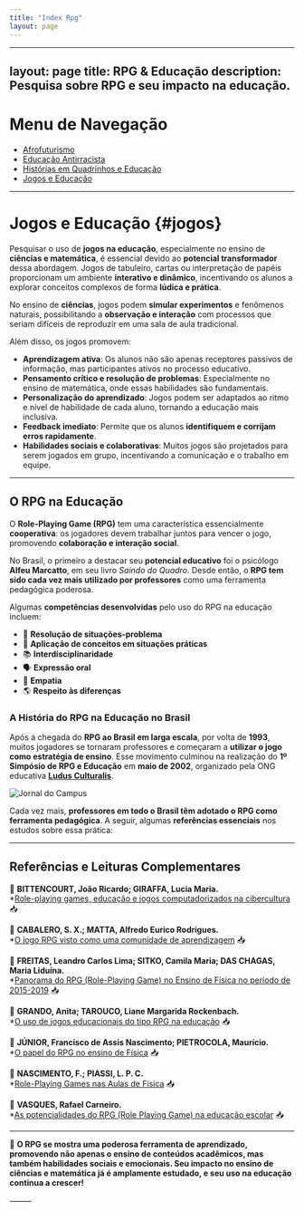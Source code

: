 ```yaml
---
title: "Index Rpg"
layout: page
---
```



---
layout: page
title: RPG & Educação
description: Pesquisa sobre RPG e seu impacto na educação.
---

# Menu de Navegação

- [Afrofuturismo](/pages/pesquisa/pesquisa_afro.html)
- [Educação Antirracista](/pages/pesquisa/pesquisa_edu.html)
- [Histórias em Quadrinhos e Educação](/pages/pesquisa/pesquisa_hq.html)
- [Jogos e Educação](/pages/pesquisa/pesquisa_jogos.html)

---

# Jogos e Educação {#jogos}

Pesquisar o uso de **jogos na educação**, especialmente no ensino de **ciências e matemática**, é essencial devido ao **potencial transformador** dessa abordagem. Jogos de tabuleiro, cartas ou interpretação de papéis proporcionam um ambiente **interativo e dinâmico**, incentivando os alunos a explorar conceitos complexos de forma **lúdica e prática**.

No ensino de **ciências**, jogos podem **simular experimentos** e fenômenos naturais, possibilitando a **observação e interação** com processos que seriam difíceis de reproduzir em uma sala de aula tradicional.  

Além disso, os jogos promovem:
- **Aprendizagem ativa**: Os alunos não são apenas receptores passivos de informação, mas participantes ativos no processo educativo.
- **Pensamento crítico e resolução de problemas**: Especialmente no ensino de matemática, onde essas habilidades são fundamentais.
- **Personalização do aprendizado**: Jogos podem ser adaptados ao ritmo e nível de habilidade de cada aluno, tornando a educação mais inclusiva.
- **Feedback imediato**: Permite que os alunos **identifiquem e corrijam erros rapidamente**.
- **Habilidades sociais e colaborativas**: Muitos jogos são projetados para serem jogados em grupo, incentivando a comunicação e o trabalho em equipe.

---

## O RPG na Educação

O **Role-Playing Game (RPG)** tem uma característica essencialmente **cooperativa**: os jogadores devem trabalhar juntos para vencer o jogo, promovendo **colaboração e interação social**.  

No Brasil, o primeiro a destacar seu **potencial educativo** foi o psicólogo **Alfeu Marcatto**, em seu livro *Saindo do Quadro*. Desde então, o **RPG tem sido cada vez mais utilizado por professores** como uma ferramenta pedagógica poderosa.

Algumas **competências desenvolvidas** pelo uso do RPG na educação incluem:
- 🧩 **Resolução de situações-problema**
- 🔬 **Aplicação de conceitos em situações práticas**
- 📚 **Interdisciplinaridade**
- 🗣️ **Expressão oral**
- 🤝 **Empatia**
- 🌎 **Respeito às diferenças**

### A História do RPG na Educação no Brasil

Após a chegada do **RPG ao Brasil em larga escala**, por volta de **1993**, muitos jogadores se tornaram professores e começaram a **utilizar o jogo como estratégia de ensino**. Esse movimento culminou na realização do **1º Simpósio de RPG e Educação** em **maio de 2002**, organizado pela ONG educativa **[Ludus Culturalis](www.rpgeducacao.com.br)**.

![Jornal do Campus](https://itxesco.github.io/assets/figuras/rpg/einstein.jpg)

Cada vez mais, **professores em todo o Brasil têm adotado o RPG como ferramenta pedagógica**. A seguir, algumas **referências essenciais** nos estudos sobre essa prática:

---

## Referências e Leituras Complementares

📖 **BITTENCOURT, João Ricardo; GIRAFFA, Lucia Maria.**  
*[Role-playing games, educação e jogos computadorizados na cibercultura](https://d1wqtxts1xzle7.cloudfront.net/49291500/historiapaper03.pdf?1475417856=&response-content-disposition=inline%3B+filename%3DRole_Playing_Games_Educacao_e_Jogos_Comp.pdf&Expires=1607975730&Signature=CPwz~-sLxvf1hF41gTd0tpJQqQeX2CFYOo-H59GY05AGokUzXKZDjYJzc5nmgo9G1-UNGauCJxb-NmFzU1efebdgbXeGfcbivbHDLyMAlpboign4DO5roW-p2-mkQJKi5ClTA3D1fAVo3EU6cnT3bgUG2u6Nbo3KIUwtIKhKmcVa4u~9LBRlWVuG6zIZfqQjHWhc5jtoXbtY0HIHFYGZhMT3YeppBEH8Y7t6pqqH3Si5kXdsRw3Iag2h6828lH8u6FJzThXiXWlBXEv181spkmUC3Wv9B-ipPu0WZFqixFb1bVTTZQDPMt2wCmC4zIW~SyEpKw5CGTv98zL6kx9~4w__&Key-Pair-Id=APKAJLOHF5GGSLRBV4ZA) 📥  

📖 **CABALERO, S. X.; MATTA, Alfredo Eurico Rodrigues.**  
*[O jogo RPG visto como uma comunidade de aprendizagem](http://www.comunidadesvirtuais.pro.br/seminario2/trabalhos/suelixavier_alfredoeurico.pdf) 📥  

📖 **FREITAS, Leandro Carlos Lima; SITKO, Camila Maria; DAS CHAGAS, Maria Liduína.**  
*[Panorama do RPG (Role-Playing Game) no Ensino de Física no período de 2015-2019](http://periodicos.unespar.edu.br/index.php/ensinoepesquisa/article/view/3693) 📥  

📖 **GRANDO, Anita; TAROUCO, Liane Margarida Rockenbach.**  
*[O uso de jogos educacionais do tipo RPG na educação](https://www.seer.ufrgs.br/renote/article/viewFile/14403/8308) 📥  

📖 **JÚNIOR, Francisco de Assis Nascimento; PIETROCOLA, Maurício.**  
*[O papel do RPG no ensino de Física](https://sites.usp.br/nupic/wp-content/uploads/sites/293/2016/05/Francisco_de_Assis_Nascimento_Junior_O_PAPEL_DO_RPG.pdf) 📥  

📖 **NASCIMENTO, F.; PIASSI, L. P. C.**  
*[Role-Playing Games nas Aulas de Física](https://itxesco.github.io/assets/articles/Role-Playing_Games_nas_Aulas_de_Fsica.pdf) 📥  

📖 **VASQUES, Rafael Carneiro.**  
*[As potencialidades do RPG (Role Playing Game) na educação escolar](https://repositorio.unesp.br/handle/11449/90316) 📥  

---

🎲 **O RPG se mostra uma poderosa ferramenta de aprendizado, promovendo não apenas o ensino de conteúdos acadêmicos, mas também habilidades sociais e emocionais. Seu impacto no ensino de ciências e matemática já é amplamente estudado, e seu uso na educação continua a crescer!**



⸻
